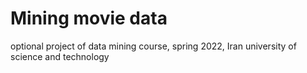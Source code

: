 # Mining movie data
optional project of data mining course, spring 2022, Iran university of science and technology
